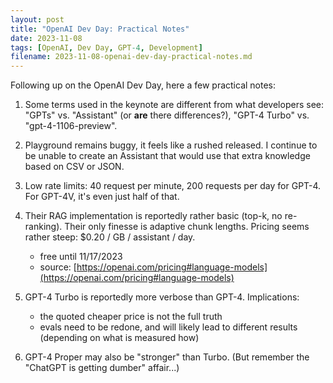 ```yaml
---
layout: post
title: "OpenAI Dev Day: Practical Notes"
date: 2023-11-08
tags: [OpenAI, Dev Day, GPT-4, Development]
filename: 2023-11-08-openai-dev-day-practical-notes.md
---
```


Following up on the OpenAI Dev Day, here a few practical notes:

1. Some terms used in the keynote are different from what developers see: "GPTs" vs. "Assistant" (or **are** there differences?), "GPT-4 Turbo" vs. "gpt-4-1106-preview".
2. Playground remains buggy, it feels like a rushed released. I continue to be unable to create an Assistant that would use that extra knowledge based on CSV or JSON.
3. Low rate limits: 40 request per minute, 200 requests per day for GPT-4. For GPT-4V, it's even just half of that.
4. Their RAG implementation is reportedly rather basic (top-k, no re-ranking). Their only finesse is adaptive chunk lengths. Pricing seems rather steep: $0.20 / GB / assistant / day.

    - free until 11/17/2023
    - source: [https://openai.com/pricing#language-models](https://openai.com/pricing#language-models)

5. GPT-4 Turbo is reportedly more verbose than GPT-4. Implications:

    - the quoted cheaper price is not the full truth
    - evals need to be redone, and will likely lead to different results (depending on what is measured how)

6. GPT-4 Proper may also be "stronger" than Turbo. (But remember the "ChatGPT is getting dumber" affair...)